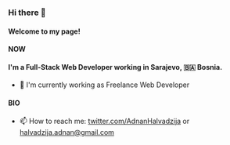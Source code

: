 ### Hi there 👋

#### Welcome to my page!

#### NOW
 
#### I'm a Full-Stack Web Developer working in Sarajevo, 🇧🇦 Bosnia.
 
 - 🔭 I'm currently working as Freelance Web Developer

#### BIO

- 📫 How to reach me: [twitter.com/AdnanHalvadzija](https://twitter.com/AdnanHalvadzija) or [halvadzija.adnan@gmail.com](mailto:halvadzija.adnan@gmail.com)


<!--
**ahalvadzija/ahalvadzija** is a ✨ _special_ ✨ repository because its `README.md` (this file) appears on your GitHub profile.

Here are some ideas to get you started:

- 🔭 I'm currently working as Freelance Web developer
- 🌱 I’m currently learning ...
- 👯 I’m looking to collaborate on ...
- 🤔 I’m looking for help with ...
- 💬 Ask me about ...
- 📫 How to reach me: 
- 😄 Pronouns: ...
- ⚡ Fun fact: ...
-->
